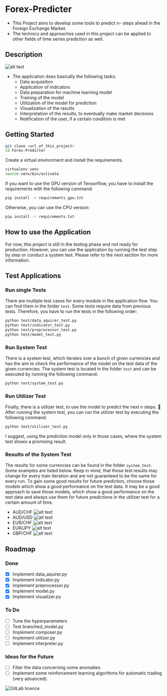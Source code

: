 # Forex-Predicter

- This Project aims to develop some tools to predict n- steps ahead in the Foreign Exchange Market.
- The technics and approaches used in this project can be applied to other fields of time series prediction as well.

## Description

![alt text](doc/model_overview.png)

- The application does basically the following tasks:
  - Data acquisition
  - Application of indicators
  - Data preparation for machine learning model
  - Training of the model
  - Utilization of the model for prediction
  - Visualization of the results
  - Interpretation of the results, to eventually make market decisions
  - Notification of the user, if a certain condition is met

## Getting Started

```bash
git clone <url_of_this_project>
cd Forex-Predicter
```

Create a virtual environment and install the requirements.

````bash
virtualenv venv
source venv/bin/activate
````

If you want to use the GPU version of Tensorflow, you have to install the requirements with the following command:

```bash
pip install -r requirements_gpu.txt
```

Otherwise, you can use the CPU version:

```bash
pip install -r requirements.txt
```

## How to use the Application

For now, this project is still in the testing phase and not ready for production. However, you can use the application by running the test step by step or conduct a system test. Please refer to the next section for more information.

## Test Applications

### Run single Tests

There are multiple test cases for every module in the application flow.
You can find them in the folder `test`. Some tests require data from previous tests. Therefore, you have to run the tests in the following order:

```bash
python test/data_aquirer_test.py
python test/indicator_test.py
python test/preprocessor_test.py
python test/model_test.py
```

### Run System Test

There is a system test, which iterates over a bunch of given currencies and
has the aim to check the performance of the model on the test data of
the given currencies. The system test is located in the folder `test` and
can be executed by running the following command:

```bash
python test/system_test.py
```

### Run Utilizer Test

Finally, there is a utilizer test, to use the model to predict the next n steps. 🥳
After running the system test, you can run the utilizer test by executing the following command:

```bash
python test/utilizer_test.py
```

I suggest, using the prediction model only in those cases, where the system test shows a promising result.

### Results of the System Test

The results for some currencies can be found in the folder `system_test`. Some examples are listed below. Keep in mind, that those test results may change
for every train iteration and are not guaranteed to be the same for every run.
To gain some good results for future prediction, choose those models which
show a good performance on the test data. It may be a good approach to save
those models, which show a good performance on the test data and always use
them for future predictions in the utilizer test for a certain amount of time.

- AUD/CHF
  ![alt text](test/system_test/AUDCHF_test_plot.png)
- AUD/USD
  ![alt text](test/system_test/AUDUSD_test_plot.png)
- EUR/CHF
  ![alt text](test/system_test/EURCHF_test_plot.png)
- EUR/JPY
  ![alt text](test/system_test/EURJPY_test_plot.png)
- GBP/CHF
  ![alt text](test/system_test/GBPCHF_test_plot.png)

## Roadmap

### Done

- [x] Implement data_aquirer.py
- [x] Implement indicator.py
- [x] Implement preprocessor.py
- [x] Implement model.py  
- [x] Implement visualizer.py

### To Do

- [ ] Tune the hyperparameters
- [ ] Test branched_model.py
- [ ] Implement composer.py
- [ ] Implement utilizer.py
- [ ] Implement interpreter.py

### Ideas for the Future

- [ ] Filter the data concerning some anomalies.
- [ ] Implement some reinforcement learning algorithms for automatic trading (very advanced).

![GitLab licence](https://img.shields.io/badge/license-GPLv3-blue.svg)
